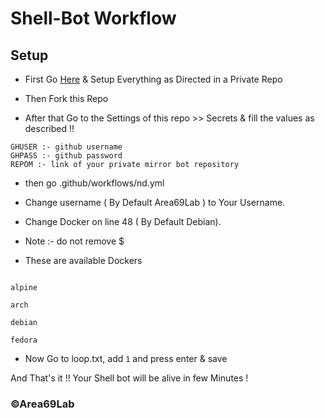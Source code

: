 # Shell-Bot Workflow #

## Setup ##
- First Go [Here](https://github.com/Area69Lab/shell-bot) & Setup Everything as Directed in a Private Repo
- Then Fork this Repo

- After that Go to the Settings of this repo >> Secrets & fill the values as described !!

```
GHUSER :- github username
GHPASS :- github password
REPOM :- link of your private mirror bot repository
```
- then go .github/workflows/nd.yml

- Change username ( By Default Area69Lab ) to Your Username.

- Change Docker on line 48 ( By Default Debian).

- Note :- do not remove $

- These are available Dockers

```

alpine

arch

debian

fedora

```


- Now Go to loop.txt, add ```1``` and press enter & save 

And That's it !! Your Shell bot will be alive in few Minutes !

### ©Area69Lab ###
